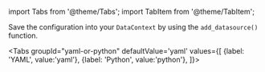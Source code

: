 import Tabs from '@theme/Tabs';
import TabItem from '@theme/TabItem';

Save the configuration into your `DataContext` by using the `add_datasource()` function.

<Tabs
  groupId="yaml-or-python"
  defaultValue='yaml'
  values={[
  {label: 'YAML', value:'yaml'},
  {label: 'Python', value:'python'},
  ]}>

<TabItem value="yaml">

```python file=../../../../../../tests/integration/docusaurus/connecting_to_your_data/cloud/s3/spark/inferred_and_runtime_yaml_example.py#L54
```

</TabItem>

<TabItem value="python">

```python file=../../../../../../tests/integration/docusaurus/connecting_to_your_data/cloud/s3/spark/inferred_and_runtime_python_example.py#L55
```

</TabItem>

</Tabs>